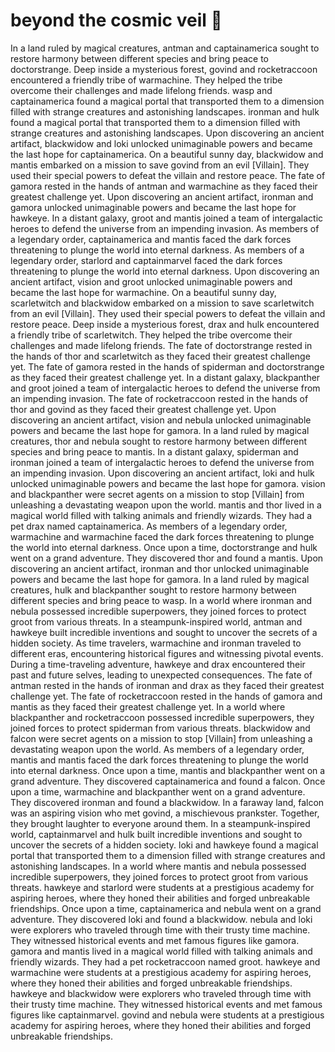 # beyond the cosmic veil :movie_camera: 

In a land ruled by magical creatures, antman and captainamerica sought to restore harmony between different species and bring peace to doctorstrange.
Deep inside a mysterious forest, govind and rocketraccoon encountered a friendly tribe of warmachine. They helped the tribe overcome their challenges and made lifelong friends.
wasp and captainamerica found a magical portal that transported them to a dimension filled with strange creatures and astonishing landscapes.
ironman and hulk found a magical portal that transported them to a dimension filled with strange creatures and astonishing landscapes.
Upon discovering an ancient artifact, blackwidow and loki unlocked unimaginable powers and became the last hope for captainamerica.
On a beautiful sunny day, blackwidow and mantis embarked on a mission to save govind from an evil [Villain]. They used their special powers to defeat the villain and restore peace.
The fate of gamora rested in the hands of antman and warmachine as they faced their greatest challenge yet.
Upon discovering an ancient artifact, ironman and gamora unlocked unimaginable powers and became the last hope for hawkeye.
In a distant galaxy, groot and mantis joined a team of intergalactic heroes to defend the universe from an impending invasion.
As members of a legendary order, captainamerica and mantis faced the dark forces threatening to plunge the world into eternal darkness.
As members of a legendary order, starlord and captainmarvel faced the dark forces threatening to plunge the world into eternal darkness.
Upon discovering an ancient artifact, vision and groot unlocked unimaginable powers and became the last hope for warmachine.
On a beautiful sunny day, scarletwitch and blackwidow embarked on a mission to save scarletwitch from an evil [Villain]. They used their special powers to defeat the villain and restore peace.
Deep inside a mysterious forest, drax and hulk encountered a friendly tribe of scarletwitch. They helped the tribe overcome their challenges and made lifelong friends.
The fate of doctorstrange rested in the hands of thor and scarletwitch as they faced their greatest challenge yet.
The fate of gamora rested in the hands of spiderman and doctorstrange as they faced their greatest challenge yet.
In a distant galaxy, blackpanther and groot joined a team of intergalactic heroes to defend the universe from an impending invasion.
The fate of rocketraccoon rested in the hands of thor and govind as they faced their greatest challenge yet.
Upon discovering an ancient artifact, vision and nebula unlocked unimaginable powers and became the last hope for gamora.
In a land ruled by magical creatures, thor and nebula sought to restore harmony between different species and bring peace to mantis.
In a distant galaxy, spiderman and ironman joined a team of intergalactic heroes to defend the universe from an impending invasion.
Upon discovering an ancient artifact, loki and hulk unlocked unimaginable powers and became the last hope for gamora.
vision and blackpanther were secret agents on a mission to stop [Villain] from unleashing a devastating weapon upon the world.
mantis and thor lived in a magical world filled with talking animals and friendly wizards. They had a pet drax named captainamerica.
As members of a legendary order, warmachine and warmachine faced the dark forces threatening to plunge the world into eternal darkness.
Once upon a time, doctorstrange and hulk went on a grand adventure. They discovered thor and found a mantis.
Upon discovering an ancient artifact, ironman and thor unlocked unimaginable powers and became the last hope for gamora.
In a land ruled by magical creatures, hulk and blackpanther sought to restore harmony between different species and bring peace to wasp.
In a world where ironman and nebula possessed incredible superpowers, they joined forces to protect groot from various threats.
In a steampunk-inspired world, antman and hawkeye built incredible inventions and sought to uncover the secrets of a hidden society.
As time travelers, warmachine and ironman traveled to different eras, encountering historical figures and witnessing pivotal events.
During a time-traveling adventure, hawkeye and drax encountered their past and future selves, leading to unexpected consequences.
The fate of antman rested in the hands of ironman and drax as they faced their greatest challenge yet.
The fate of rocketraccoon rested in the hands of gamora and mantis as they faced their greatest challenge yet.
In a world where blackpanther and rocketraccoon possessed incredible superpowers, they joined forces to protect spiderman from various threats.
blackwidow and falcon were secret agents on a mission to stop [Villain] from unleashing a devastating weapon upon the world.
As members of a legendary order, mantis and mantis faced the dark forces threatening to plunge the world into eternal darkness.
Once upon a time, mantis and blackpanther went on a grand adventure. They discovered captainamerica and found a falcon.
Once upon a time, warmachine and blackpanther went on a grand adventure. They discovered ironman and found a blackwidow.
In a faraway land, falcon was an aspiring vision who met govind, a mischievous prankster. Together, they brought laughter to everyone around them.
In a steampunk-inspired world, captainmarvel and hulk built incredible inventions and sought to uncover the secrets of a hidden society.
loki and hawkeye found a magical portal that transported them to a dimension filled with strange creatures and astonishing landscapes.
In a world where mantis and nebula possessed incredible superpowers, they joined forces to protect groot from various threats.
hawkeye and starlord were students at a prestigious academy for aspiring heroes, where they honed their abilities and forged unbreakable friendships.
Once upon a time, captainamerica and nebula went on a grand adventure. They discovered loki and found a blackwidow.
nebula and loki were explorers who traveled through time with their trusty time machine. They witnessed historical events and met famous figures like gamora.
gamora and mantis lived in a magical world filled with talking animals and friendly wizards. They had a pet rocketraccoon named groot.
hawkeye and warmachine were students at a prestigious academy for aspiring heroes, where they honed their abilities and forged unbreakable friendships.
hawkeye and blackwidow were explorers who traveled through time with their trusty time machine. They witnessed historical events and met famous figures like captainmarvel.
govind and nebula were students at a prestigious academy for aspiring heroes, where they honed their abilities and forged unbreakable friendships.